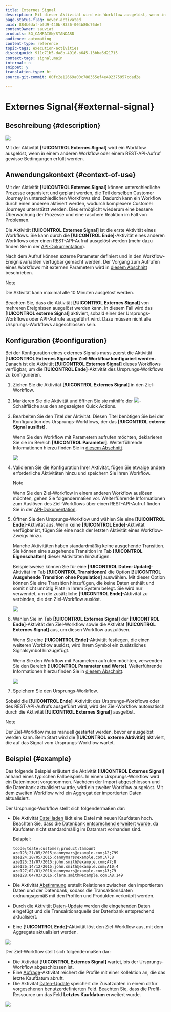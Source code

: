 ```yaml
---
title: Externes Signal
description: Mit dieser Aktivität wird ein Workflow ausgelöst, wenn in einem anderen Workflow gewisse Bedingungen erfüllt werden.
page-status-flag: never-activated
uuid: 884b6daf-bfd9-440b-8336-004b80c76def
contentOwner: sauviat
products: SG_CAMPAIGN/STANDARD
audience: automating
content-type: reference
topic-tags: execution-activities
discoiquuid: 911c71b5-da8b-4916-b645-13bba6d21715
context-tags: signal,main
internal: n
snippet: y
translation-type: ht
source-git-commit: 00fc2e12669a00c788355ef4e492375957cdad2e

---
```



# Externes Signal{#external-signal}

## Beschreibung {#description}

![](assets/signal.png)

Mit der Aktivität **[!UICONTROL Externes Signal]** wird ein Workflow ausgelöst, wenn in einem anderen Workflow oder einem REST-API-Aufruf gewisse Bedingungen erfüllt werden.

## Anwendungskontext {#context-of-use}

Mit der Aktivität **[!UICONTROL Externes Signal]** können unterschiedliche Prozesse organisiert und geplant werden, die Teil derselben Customer Journey in unterschiedlichen Workflows sind. Dadurch kann ein Workflow durch einen anderen aktiviert werden, wodurch komplexere Customer Journeys unterstützt werden. Dies ermöglicht wiederum eine bessere Überwachung der Prozesse und eine raschere Reaktion im Fall von Problemen.

Die Aktivität **[!UICONTROL Externes Signal]** ist die erste Aktivität eines Workflows. Sie kann durch die **[!UICONTROL Ende]**-Aktivität eines anderen Workflows oder einen REST-API-Aufruf ausgelöst werden (mehr dazu finden Sie in der [API-Dokumentation](https://final-docs.campaign.adobe.com/doc/standard/en/api/ACS_API.html#triggering-a-signal-activity)).

Nach dem Aufruf können externe Parameter definiert und in den Workflow-Ereignisvariablen verfügbar gemacht werden. Der Vorgang zum Aufrufen eines Workflows mit externen Parametern wird in [diesem Abschnitt](../../automating/using/calling-a-workflow-with-external-parameters.md) beschrieben.

>[!NOTE]
>
>Die Aktivität kann maximal alle 10 Minuten ausgelöst werden.

Beachten Sie, dass die Aktivität **[!UICONTROL Externes Signal]** von mehreren Ereignissen ausgelöst werden kann. In diesem Fall wird das **[!UICONTROL externe Signal]** aktiviert, sobald einer der Ursprungs-Workflows oder API-Aufrufe ausgeführt wird. Dazu müssen nicht alle Ursprungs-Workflows abgeschlossen sein.

## Konfiguration {#configuration}

Bei der Konfiguration eines externes Signals muss zuerst die Aktivität **[!UICONTROL Externes Signal]im Ziel-Workflow konfiguriert werden.** Danach ist die Aktivität **[!UICONTROL Externes Signal]** dieses Workflows verfügbar, um die **[!UICONTROL Ende]**-Aktivität des Ursprungs-Workflows zu konfigurieren.

1. Ziehen Sie die Aktivität **[!UICONTROL Externes Signal]** in den Ziel-Workflow.
1. Markieren Sie die Aktivität und öffnen Sie sie mithilfe der ![](assets/edit_darkgrey-24px.png)-Schaltfläche aus den angezeigten Quick Actions.
1. Bearbeiten Sie den Titel der Aktivität. Diesen Titel benötigen Sie bei der Konfiguration des Ursprungs-Workflows, der das **[!UICONTROL externe Signal auslöst]**.

   Wenn Sie den Workflow mit Parametern aufrufen möchten, deklarieren Sie sie im Bereich **[!UICONTROL Parameter]**. Weiterführende Informationen hierzu finden Sie in [diesem Abschnitt](../../automating/using/calling-a-workflow-with-external-parameters.md#declaring-the-parameters-in-the-external-signal-activity).

   ![](assets/external_signal_configuration.png)

1. Validieren Sie die Konfiguration Ihrer Aktivität, fügen Sie etwaige andere erforderliche Aktivitäten hinzu und speichern Sie Ihren Workflow.

   >[!NOTE]
   >
   >Wenn Sie den Ziel-Workflow in einem anderen Workflow auslösen möchten, gehen Sie folgendermaßen vor. Weiterführende Informationen zum Auslösen des Ziel-Workflows über einen REST-API-Aufruf finden Sie in der [API-Dokumentation](https://final-docs.campaign.adobe.com/doc/standard/en/api/ACS_API.html#triggering-a-signal-activity).

1. Öffnen Sie den Ursprungs-Workflow und wählen Sie eine **[!UICONTROL Ende]**-Aktivität aus. Wenn keine **[!UICONTROL Ende]**-Aktivität verfügbar ist, fügen Sie eine nach der letzten Aktivität eines Workflow-Zweigs hinzu.

   Manche Aktivitäten haben standardmäßig keine ausgehende Transition. Sie können eine ausgehende Transition im Tab **[!UICONTROL Eigenschaften]** dieser Aktivitäten hinzufügen.

   Beispielsweise können Sie für eine **[!UICONTROL Daten-Update]**-Aktivität im Tab **[!UICONTROL Transitionen]** die Option **[!UICONTROL Ausgehende Transition ohne Population]** auswählen. Mit dieser Option können Sie eine Transition hinzufügen, die keine Daten enthält und somit nicht unnötig Platz in Ihrem System belegt. Sie wird nur verwendet, um die zusätzliche **[!UICONTROL Ende]**-Aktivität zu verbinden, die den Ziel-Workflow auslöst.

   ![](assets/external_signal_empty_transition.png)

1. Wählen Sie im Tab **[!UICONTROL Externes Signal]** der **[!UICONTROL Ende]**-Aktivität den Ziel-Workflow sowie die Aktivität **[!UICONTROL Externes Signal]** aus, um diesen Workflow auszulösen.

   Wenn Sie eine **[!UICONTROL Ende]**-Aktivität festlegen, die einen weiteren Workflow auslöst, wird ihrem Symbol ein zusätzliches Signalsymbol hinzugefügt.

   Wenn Sie den Workflow mit Parametern aufrufen möchten, verwenden Sie den Bereich **[!UICONTROL Parameter und Werte]**. Weiterführende Informationen hierzu finden Sie in [diesem Abschnitt](../../automating/using/calling-a-workflow-with-external-parameters.md#defining-the-parameters-when-calling-the-workflow).

   ![](assets/external_signal_end.png)

1. Speichern Sie den Ursprungs-Workflow.

Sobald die **[!UICONTROL Ende]**-Aktivität des Ursprungs-Workflows oder des REST-API-Aufrufs ausgeführt wird, wird der Ziel-Workflow automatisch durch die Aktivität **[!UICONTROL Externes Signal]** ausgelöst.

>[!NOTE]
>
>Der Ziel-Workflow muss manuell gestartet werden, bevor er ausgelöst werden kann. Beim Start wird die **[!UICONTROL externe Aktivität]** aktiviert, die auf das Signal vom Ursprungs-Workflow wartet.

## Beispiel {#example}

Das folgende Beispiel erläutert die Aktivität **[!UICONTROL Externes Signal]** anhand eines typischen Fallbeispiels. In einem Ursprungs-Workflow wird ein Datenimport vorgenommen. Nachdem der Import abgeschlossen und die Datenbank aktualisiert wurde, wird ein zweiter Workflow ausgelöst. Mit dem zweiten Workflow wird ein Aggregat der importierten Daten aktualisiert.

Der Ursprungs-Workflow stellt sich folgendermaßen dar:

* Die Aktivität [Datei laden](../../automating/using/load-file.md) lädt eine Datei mit neuen Kaufdaten hoch. Beachten Sie, dass die [Datenbank entsprechend erweitert wurde](../../developing/using/data-model-concepts.md), da Kaufdaten nicht standardmäßig im Datamart vorhanden sind.

   Beispiel:

   ```
   tcode;tdate;customer;product;tamount
   aze123;21/05/2015;dannymars@example.com;A2;799
   aze124;28/05/2015;dannymars@example.com;A7;8
   aze125;31/07/2015;john.smith@example.com;A7;8
   aze126;14/12/2015;john.smith@example.com;A10;4
   aze127;02/01/2016;dannymars@example.com;A3;79
   aze128;04/03/2016;clara.smith@example.com;A8;149
   ```

* Die Aktivität [Abstimmung](../../automating/using/reconciliation.md) erstellt Relationen zwischen den importierten Daten und der Datenbank, sodass die Transaktionsdaten ordnungsgemäß mit den Profilen und Produkten verknüpft werden.
* Durch die Aktivität [Daten-Update](../../automating/using/update-data.md) werden die eingehenden Daten eingefügt und die Transaktionsquelle der Datenbank entsprechend aktualisiert.
* Eine **[!UICONTROL Ende]**-Aktivität löst den Ziel-Workflow aus, mit dem Aggregate aktualisiert werden.

![](assets/signal_example_source1.png)

Der Ziel-Workflow stellt sich folgendermaßen dar:

* Die Aktivität **[!UICONTROL Externes Signal]** wartet, bis der Ursprungs-Workflow abgeschlossen ist.
* Eine [Abfrage](../../automating/using/query.md#enriching-data)-Aktivität reichert die Profile mit einer Kollektion an, die das letzte Kaufdatum abruft.
* Die Aktivität [Daten-Update](../../automating/using/update-data.md) speichert die Zusatzdaten in einem dafür vorgesehenen benutzerdefinierten Feld. Beachten Sie, dass die Profil-Ressource um das Feld **Letztes Kaufdatum** erweitert wurde.

![](assets/signal_example_source2.png)

